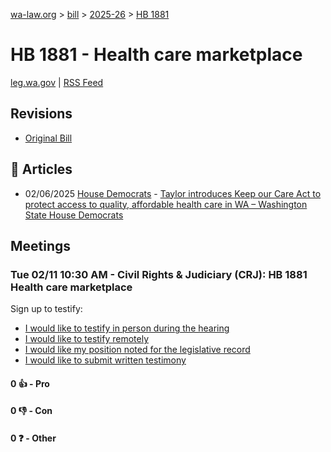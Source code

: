 [wa-law.org](/) > [bill](/bill/) > [2025-26](/bill/2025-26/) > [HB 1881](/bill/2025-26/hb/1881/)

# HB 1881 - Health care marketplace
[leg.wa.gov](https://app.leg.wa.gov/billsummary?BillNumber=1881&Year=2025&Initiative=false) | [RSS Feed](./rss.xml)

## Revisions
* [Original Bill](1/)

## 📰 Articles
* 02/06/2025 [House Democrats](/org/house_democrats/) - [Taylor introduces Keep our Care Act to protect access to quality, affordable health care in WA – Washington State House Democrats](https://housedemocrats.wa.gov/blog/2025/02/06/rep-taylor-introduces-keep-our-care-act-to-protect-access-to-quality-affordable-health-care-in-wa/#:~:text=House%20Bill%201881)

## Meetings
### Tue 02/11 10:30 AM - Civil Rights & Judiciary (CRJ): HB 1881 Health care marketplace
Sign up to testify:
* [I would like to testify in person during the hearing](https://app.leg.wa.gov/csi/Testifier/Add?chamber=House&mId=32792&aId=163708&caId=25763&tId=1)
* [I would like to testify remotely](https://app.leg.wa.gov/csi/Testifier/Add?chamber=House&mId=32792&aId=163708&caId=25763&tId=2)
* [I would like my position noted for the legislative record](https://app.leg.wa.gov/csi/Testifier/Add?chamber=House&mId=32792&aId=163708&caId=25763&tId=3)
* [I would like to submit written testimony](https://app.leg.wa.gov/csi/Testifier/Add?chamber=House&mId=32792&aId=163708&caId=25763&tId=4)

#### 0 👍 - Pro

#### 0 👎 - Con

#### 0 ❓ - Other
